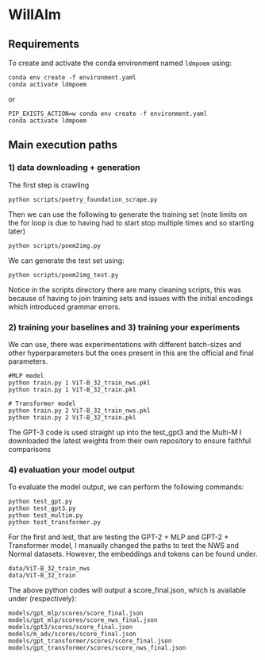 # WillAIm

## Requirements

To create and activate the conda environment named `ldmpoem` using:

```
conda env create -f environment.yaml
conda activate ldmpoem
```

or 

```
PIP_EXISTS_ACTION=w conda env create -f environment.yaml
conda activate ldmpoem
```

## Main execution paths

### 1) data downloading + generation

The first step is crawling

```
python scripts/poetry_foundation_scrape.py
```

Then we can use the following to generate the training set (note limits on the for loop is due to having had to start stop multiple times and so starting later)

```
python scripts/poem2img.py
```

We can generate the test set using:

```
python scripts/poem2img_test.py
```

Notice in the scripts directory there are many cleaning scripts, this was because of having to join training sets and issues with the initial encodings which introduced grammar errors.

### 2) training your baselines and 3) training your experiments

We can use, there was experimentations with different batch-sizes and other hyperparameters but the ones present in this are the official and final parameters.

```
#MLP model
python train.py 1 ViT-B_32_train_nws.pkl
python train.py 1 ViT-B_32_train.pkl

# Transformer model
python train.py 2 ViT-B_32_train_nws.pkl
python train.py 2 ViT-B_32_train.pkl
```

The GPT-3 code is used straight up into the test_gpt3 and the Multi-M I downloaded the latest weights from their own repository to ensure faithful comparisons

### 4) evaluation your model output

To evaluate the model output, we can perform the following commands:

```
python test_gpt.py
python test_gpt3.py
python test_multim.py
python test_transformer.py
```

For the first and lest, that are testing the GPT-2 + MLP and GPT-2 + Transformer model, I manually changed the paths to test the NWS and Normal datasets. However, the embeddings and tokens can be found under.

```
data/ViT-B_32_train_nws
data/ViT-B_32_train
```

The above python codes will output a score_final.json, which is available under (respectively):

```
models/gpt_mlp/scores/score_final.json
models/gpt_mlp/scores/score_nws_final.json
models/gpt3/scores/score_final.json
models/m_adv/scores/score_final.json
models/gpt_transformer/scores/score_final.json
models/gpt_transformer/scores/score_nws_final.json
```